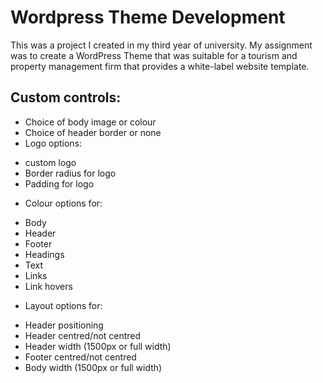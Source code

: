 
# Wordpress Theme Development

This was a project I created in my third year of university. My assignment was to create a WordPress Theme that was suitable for a tourism and property management firm that provides a white-label website template.

## Custom controls:
- Choice of body image or colour
- Choice of header border or none
- Logo options:
 * custom logo
 * Border radius for logo
 * Padding for logo
- Colour options for:
 * Body
 * Header
 * Footer
 * Headings
 * Text
 * Links
 * Link hovers
- Layout options for:
 * Header positioning
 * Header centred/not centred
 * Header width (1500px or full width)
 * Footer centred/not centred
 * Body width (1500px or full width)


